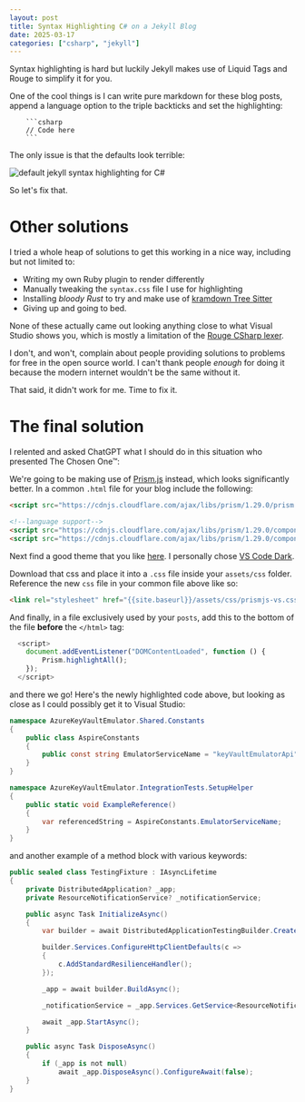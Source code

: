 ```yaml
---
layout: post
title: Syntax Highlighting C# on a Jekyll Blog
date: 2025-03-17
categories: ["csharp", "jekyll"]
---
```


Syntax highlighting is hard but luckily Jekyll makes use of Liquid Tags and Rouge to simplify it for you.

One of the cool things is I can write pure markdown for these blog posts, append a language option to the triple backticks and set the highlighting:

```
    ```csharp
    // Code here
    ```
```

The only issue is that the defaults look terrible:

![default jekyll syntax highlighting for C#](https://i.imgur.com/bGEDMur.png)

So let's fix that.

# Other solutions

I tried a whole heap of solutions to get this working in a nice way, including but not limited to:

- Writing my own Ruby plugin to render differently
- Manually tweaking the `syntax.css` file I use for highlighting
- Installing *bloody Rust* to try and make use of [kramdown Tree Sitter](https://tree-sitter.github.io/tree-sitter/)
- Giving up and going to bed.

None of these actually came out looking anything close to what Visual Studio shows you, which is mostly a limitation of the [Rouge CSharp lexer](https://github.com/rouge-ruby/rouge/blob/master/lib/rouge/lexers/csharp.rb).

I don't, and won't, complain about people providing solutions to problems for free in the open source world. I can't thank people *enough* for doing it because the modern internet wouldn't be the same without it.

That said, it didn't work for me. Time to fix it.

# The final solution

I relented and asked ChatGPT what I should do in this situation who presented The Chosen One™:

We're going to be making use of [Prism.js]() instead, which looks significantly better. In a common `.html` file for your blog include the following:

```html
<script src="https://cdnjs.cloudflare.com/ajax/libs/prism/1.29.0/prism.min.js"></script>

<!--language support-->
<script src="https://cdnjs.cloudflare.com/ajax/libs/prism/1.29.0/components/prism-csharp.min.js"></script>
<script src="https://cdnjs.cloudflare.com/ajax/libs/prism/1.29.0/components/prism-yaml.min.js"></script>
```

Next find a good theme that you like [here](https://github.com/PrismJS/prism-themes?tab=readme-ov-file#available-themes). I personally chose [VS Code Dark](https://github.com/PrismJS/prism-themes/blob/master/themes/prism-vsc-dark-plus.css).

Download that css and place it into a `.css` file inside your `assets/css` folder. Reference the new `css` file in your common file above like so:

```html
<link rel="stylesheet" href="{{site.baseurl}}/assets/css/prismjs-vs.css" />
```

And finally, in a file exclusively used by your `posts`, add this to the bottom of the file **before** the `</html>` tag:

```javascript
  <script>
    document.addEventListener("DOMContentLoaded", function () {
        Prism.highlightAll();
    });
  </script>
```

and there we go! Here's the newly highlighted code above, but looking as close as I could possibly get it to Visual Studio:

```csharp
namespace AzureKeyVaultEmulator.Shared.Constants
{
    public class AspireConstants
    {
        public const string EmulatorServiceName = "keyVaultEmulatorApi";
    }
}

namespace AzureKeyVaultEmulator.IntegrationTests.SetupHelper
{
    public static void ExampleReference()
    {
        var referencedString = AspireConstants.EmulatorServiceName;
    }
}
```

and another example of a method block with various keywords:

```csharp
public sealed class TestingFixture : IAsyncLifetime
{
    private DistributedApplication? _app;
    private ResourceNotificationService? _notificationService;

    public async Task InitializeAsync()
    {
        var builder = await DistributedApplicationTestingBuilder.CreateAsync<Projects.AzureKeyVaultEmulator_AppHost>();

        builder.Services.ConfigureHttpClientDefaults(c =>
        {
            c.AddStandardResilienceHandler();
        });

        _app = await builder.BuildAsync();

        _notificationService = _app.Services.GetService<ResourceNotificationService>();

        await _app.StartAsync();
    }

    public async Task DisposeAsync()
    {
        if (_app is not null)
            await _app.DisposeAsync().ConfigureAwait(false);
    }
}
```